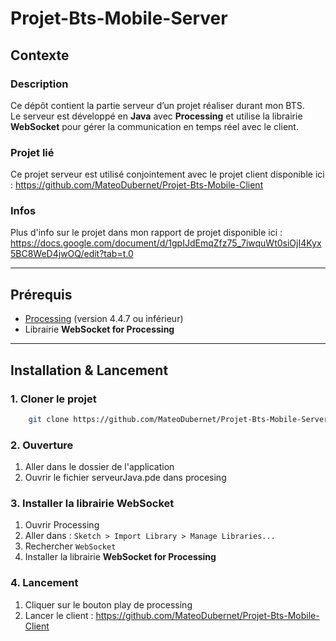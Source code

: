 ﻿# Projet-Bts-Mobile-Server
 
## Contexte

### Description
Ce dépôt contient la partie serveur d’un projet réaliser durant mon BTS.\
Le serveur est développé en **Java** avec **Processing** et utilise la librairie **WebSocket** pour gérer la communication en temps réel avec le client.

### Projet lié
Ce projet serveur est utilisé conjointement avec le projet client disponible ici :
https://github.com/MateoDubernet/Projet-Bts-Mobile-Client

### Infos
Plus d'info sur le projet dans mon rapport de projet disponible ici :
https://docs.google.com/document/d/1gpIJdEmqZfz75_7iwquWt0siOjI4Kyx5BC8WeD4jwOQ/edit?tab=t.0

---

## Prérequis
- [Processing](https://github.com/processing/processing4/releases/download/processing-1307-4.4.7/processing-4.4.7-windows-x64.msi) (version 4.4.7 ou inférieur)
- Librairie **WebSocket for Processing**

---

## Installation & Lancement
### 1. Cloner le projet
```bash
    git clone https://github.com/MateoDubernet/Projet-Bts-Mobile-Server.git
```

### 2. Ouverture
1. Aller dans le dossier de l'application
2. Ouvrir le fichier serveurJava.pde dans procesing

### 3. Installer la librairie WebSocket
1. Ouvrir Processing
2. Aller dans : `Sketch > Import Library > Manage Libraries...`
3. Rechercher `WebSocket`
4. Installer la librairie **WebSocket for Processing**

### 4. Lancement
1. Cliquer sur le bouton play de processing
2. Lancer le client : https://github.com/MateoDubernet/Projet-Bts-Mobile-Client






















